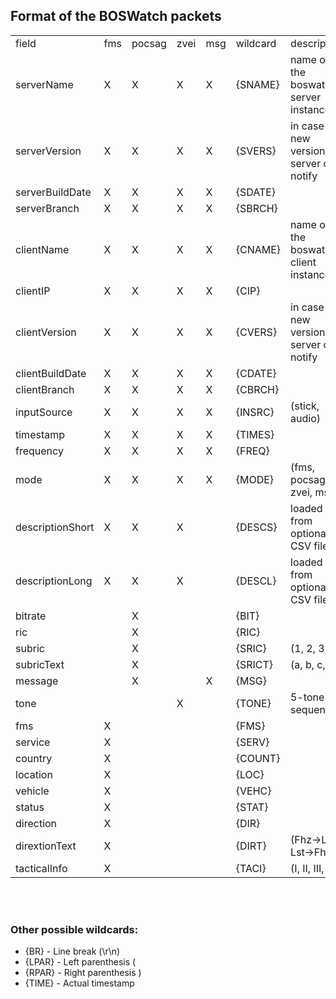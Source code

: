 ## Format of the BOSWatch packets
<table>
    <tr>
        <td>field</td>
        <td>fms</td>
        <td>pocsag</td>
        <td>zvei</td>
        <td>msg</td>
        <td>wildcard</td>
        <td>description</td>
    </tr>
    <tr>
        <td>serverName</td>
        <td>X</td>
        <td>X</td>
        <td>X</td>
        <td>X</td>
        <td>{SNAME}</td>
        <td>name of the boswatch server instance</td>
    </tr>
    <tr>
        <td>serverVersion</td>
        <td>X</td>
        <td>X</td>
        <td>X</td>
        <td>X</td>
        <td>{SVERS}</td>
        <td>in case of new version, server can notify</td>
    </tr>
    <tr>
        <td>serverBuildDate</td>
        <td>X</td>
        <td>X</td>
        <td>X</td>
        <td>X</td>
        <td>{SDATE}</td>
        <td></td>
    </tr>
    <tr>
        <td>serverBranch</td>
        <td>X</td>
        <td>X</td>
        <td>X</td>
        <td>X</td>
        <td>{SBRCH}</td>
        <td></td>
    </tr>
    <tr>
        <td>clientName</td>
        <td>X</td>
        <td>X</td>
        <td>X</td>
        <td>X</td>
        <td>{CNAME}</td>
        <td>name of the boswatch client instance</td>
    </tr>
    <tr>
        <td>clientIP</td>
        <td>X</td>
        <td>X</td>
        <td>X</td>
        <td>X</td>
        <td>{CIP}</td>
        <td></td>
    </tr>
    <tr>
        <td>clientVersion</td>
        <td>X</td>
        <td>X</td>
        <td>X</td>
        <td>X</td>
        <td>{CVERS}</td>
        <td>in case of new version, server can notify</td>
    </tr>
    <tr>
        <td>clientBuildDate</td>
        <td>X</td>
        <td>X</td>
        <td>X</td>
        <td>X</td>
        <td>{CDATE}</td>
        <td></td>
    </tr>
    <tr>
        <td>clientBranch</td>
        <td>X</td>
        <td>X</td>
        <td>X</td>
        <td>X</td>
        <td>{CBRCH}</td>
        <td></td>
    </tr>
    <tr>
        <td>inputSource</td>
        <td>X</td>
        <td>X</td>
        <td>X</td>
        <td>X</td>
	<td>{INSRC}</td>
        <td>(stick, audio)</td>
    </tr>
    <tr>
        <td>timestamp</td>
        <td>X</td>
        <td>X</td>
        <td>X</td>
        <td>X</td>
        <td>{TIMES}</td>
        <td></td>
    </tr>
    <tr>
        <td>frequency</td>
        <td>X</td>
        <td>X</td>
        <td>X</td>
        <td>X</td>
        <td>{FREQ}</td>
        <td></td>
    </tr>
    <tr>
        <td>mode</td>
        <td>X</td>
        <td>X</td>
        <td>X</td>
        <td>X</td>
        <td>{MODE}</td>
        <td>(fms, pocsag, zvei, msg)</td>
    </tr>
    <tr>
        <td>descriptionShort</td>
        <td>X</td>
        <td>X</td>
        <td>X</td>
        <td></td>
        <td>{DESCS}</td>
        <td>loaded from optional CSV file</td>
    </tr>
    <tr>
        <td>descriptionLong</td>
        <td>X</td>
        <td>X</td>
        <td>X</td>
        <td></td>
        <td>{DESCL}</td>
        <td>loaded from optional CSV file</td>
    </tr>
    <tr>
        <td>bitrate</td>
        <td></td>
        <td>X</td>
        <td></td>
        <td></td>
        <td>{BIT}</td>
        <td></td>
    </tr>
    <tr>
        <td>ric</td>
        <td></td>
        <td>X</td>
        <td></td>
        <td></td>
        <td>{RIC}</td>
        <td></td>
    </tr>
    <tr>
        <td>subric</td>
        <td></td>
        <td>X</td>
        <td></td>
        <td></td>
        <td>{SRIC}</td>
        <td>(1, 2, 3, 4)</td>
    </tr>
    <tr>
        <td>subricText</td>
        <td></td>
        <td>X</td>
        <td></td>
        <td></td>
        <td>{SRICT}</td>
        <td>(a, b, c, d)</td>
    </tr>
    <tr>
        <td>message</td>
        <td></td>
        <td>X</td>
        <td></td>
        <td>X</td>
        <td>{MSG}</td>
        <td></td>
    </tr>
    <tr>
        <td>tone</td>
        <td></td>
        <td></td>
        <td>X</td>
        <td></td>
        <td>{TONE}</td>
        <td>5-tone sequence</td>
    </tr>
    <tr>
        <td>fms</td>
        <td>X</td>
        <td></td>
        <td></td>
        <td></td>
        <td>{FMS}</td>
        <td></td>
    </tr>
    <tr>
        <td>service</td>
        <td>X</td>
        <td></td>
        <td></td>
        <td></td>
        <td>{SERV}</td>
        <td></td>
    </tr>
    <tr>
        <td>country</td>
        <td>X</td>
        <td></td>
        <td></td>
        <td></td>
        <td>{COUNT}</td>
        <td></td>
    </tr>
    <tr>
        <td>location</td>
        <td>X</td>
        <td></td>
        <td></td>
        <td></td>
        <td>{LOC}</td>
        <td></td>
    </tr>
    <tr>
        <td>vehicle</td>
        <td>X</td>
        <td></td>
        <td></td>
        <td></td>
        <td>{VEHC}</td>
        <td></td>
    </tr>
    <tr>
        <td>status</td>
        <td>X</td>
        <td></td>
        <td></td>
        <td></td>
        <td>{STAT}</td>
        <td></td>
    </tr>
    <tr>
        <td>direction</td>
        <td>X</td>
        <td></td>
        <td></td>
        <td></td>
        <td>{DIR}</td>
        <td></td>
    </tr>
    <tr>
        <td>dirextionText</td>
        <td>X</td>
        <td></td>
        <td></td>
        <td></td>
        <td>{DIRT}</td>
        <td>(Fhz-&gt;Lst, Lst-&gt;Fhz)</td>
    </tr>
    <tr>
        <td>tacticalInfo</td>
        <td>X</td>
        <td></td>
        <td></td>
        <td></td>
        <td>{TACI}</td>
        <td>(I, II, III, IV)</td>
    </tr>
</table>

<br><br>
### Other possible wildcards:
- {BR} - Line break (\r\n)
- {LPAR} - Left parenthesis (
- {RPAR} - Right parenthesis )
- {TIME} - Actual timestamp
